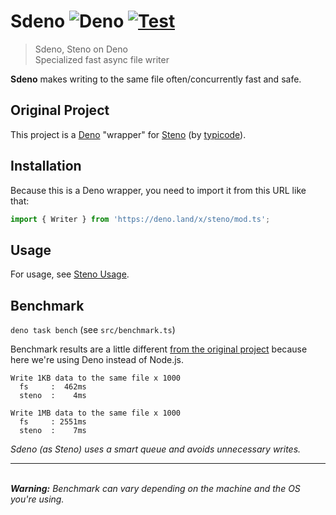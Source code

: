 # Sdeno ![Deno](https://img.shields.io/badge/Deno-000000?logo=deno&logoColor=white) [![Test](https://github.com/Bellisario/sdeno/actions/workflows/test.yml/badge.svg)](https://github.com/Bellisario/sdeno/actions/workflows/test.yml)

> Sdeno, Steno on Deno\
> Specialized fast async file writer

**Sdeno** makes writing to the same file often/concurrently fast and safe.

## Original Project

This project is a [Deno](https://deno.land) "wrapper" for [Steno](https://github.com/typicode/steno) (by [typicode](https://github.com/typicode)).

## Installation

Because this is a Deno wrapper, you need to import it from this URL like that:

```js
import { Writer } from 'https://deno.land/x/steno/mod.ts';
```

## Usage

For usage, see [Steno Usage](https://github.com/typicode/steno).

## Benchmark

`deno task bench` (see `src/benchmark.ts`)

Benchmark results are a little different [from the original project](https://github.com/typicode/steno#benchmark) because here we're using Deno instead of Node.js.

```
Write 1KB data to the same file x 1000
  fs     :  462ms
  steno  :    4ms

Write 1MB data to the same file x 1000
  fs     : 2551ms
  steno  :    7ms
```

_Sdeno (as Steno) uses a smart queue and avoids unnecessary writes._

---

\
_**Warning:** Benchmark can vary depending on the machine and the OS you're using._
